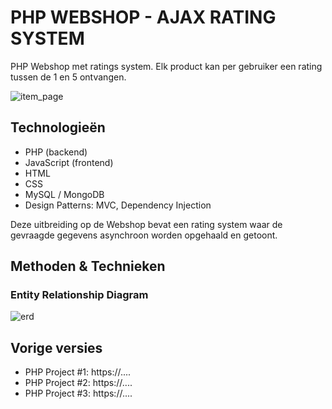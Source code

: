# PHP WEBSHOP - AJAX RATING SYSTEM

PHP Webshop met ratings system. Elk product kan per gebruiker een rating tussen de 1 en 5 ontvangen. 

![item_page](https://user-images.githubusercontent.com/22345585/209805771-ebed538c-7eea-48d6-810e-650897838f7d.png)

## Technologieën
* PHP (backend)
* JavaScript (frontend)
* HTML
* CSS
* MySQL / MongoDB
* Design Patterns: MVC, Dependency Injection

Deze uitbreiding op de Webshop bevat een rating system waar de gevraagde gegevens asynchroon worden opgehaald en getoont.
  
## Methoden & Technieken

### Entity Relationship Diagram
![erd](https://user-images.githubusercontent.com/22345585/209806950-a56ede73-c25a-4aee-9dc4-ee6f72e94c39.png)


## Vorige versies

* PHP Project #1: https://....
* PHP Project #2: https://....
* PHP Project #3: https://....
